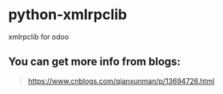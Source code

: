 # python-xmlrpclib
xmlrpclib for odoo

## You can get more info from blogs:
> https://www.cnblogs.com/qianxunman/p/13694726.html
